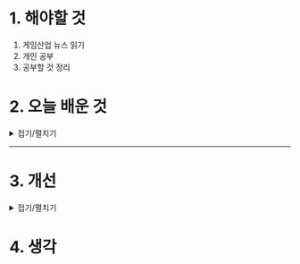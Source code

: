 
# 1. 해야할 것

1. 게임산업 뉴스 읽기 
2. 개인 공부  
3. 공부할 것 정리



# 2. 오늘 배운 것

<details>
<summary>접기/펼치기</summary>

## 공부할 것들 정리
오늘 어떻게 공부해야할지 조언을 받았다.\
그리고 1년차와 3년차의 차이에 대해서도 전달받았다.

그렇다면 나는 어떻게 공부해서 발전할 것인가?

GPT의 추천을 받아 아래처럼 공부할 예정이다.

🎓 1. 레벨 디자인 이론 심화
✅ 학습 주제
시선 유도, 플레이어 경험 흐름

레벨의 구조와 심리적 장치

📺 추천 영상/강의
Game Maker’s Toolkit - Level Design series (YouTube)
→ 모든 레벨 디자이너에게 추천되는 고퀄리티 이론 강의

Extra Credits – Game Design: Level Design
→ 짧고 핵심만 전달하는 이론 정리 영상

GDC – Level Design in a Day (Playlist)
→ 현업 개발자들의 사례 기반 강연 모음

🛠 2. 언리얼 엔진 실전 레벨 디자인
✅ 학습 주제
Landscape, World Partition, Lightmass 등

블루프린트로 상호작용 설계

📺 추천 채널/강의
Virtus Learning Hub / Unreal Engine Tutorials
→ 기초부터 고급까지 탄탄하게 다룸

William Faucher – Environment Art & Lighting
→ 조명, 분위기 표현에 특화된 고급 튜토리얼

Unreal Engine 공식 튜토리얼
→ World Partition, Lumen 등 최신 기능까지 포함

🌍 3. 오픈월드 & 블록아웃 제작 실전
✅ 학습 주제
공간 인식, Landmark 설계, 자연스러운 동선 유도

📺 추천 영상
Fargo Studios – Elden Ring Level Design Analysis
→ 엘든링의 오픈필드 분석: 절벽, 호수, 탐험 유도 방법

Beyond the Screen – Breath of the Wild World Design
→ 탐험 중심 오픈월드 구조의 모범 사례

Jacob Norris – World Building Workflow (GDC)
→ 차세대 월드 빌딩 실전 강의

</details>

****


# 3. 개선


<details>
<summary>접기/펼치기</summary>


</details>



# 4. 생각


